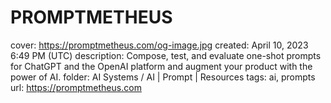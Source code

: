 # PROMPTMETHEUS

cover: https://promptmetheus.com/og-image.jpg
created: April 10, 2023 6:49 PM (UTC)
description: Compose, test, and evaluate one-shot prompts for ChatGPT and the OpenAI platform and augment your product with the power of AI.
folder: AI Systems / AI | Prompt | Resources
tags: ai, prompts
url: https://promptmetheus.com